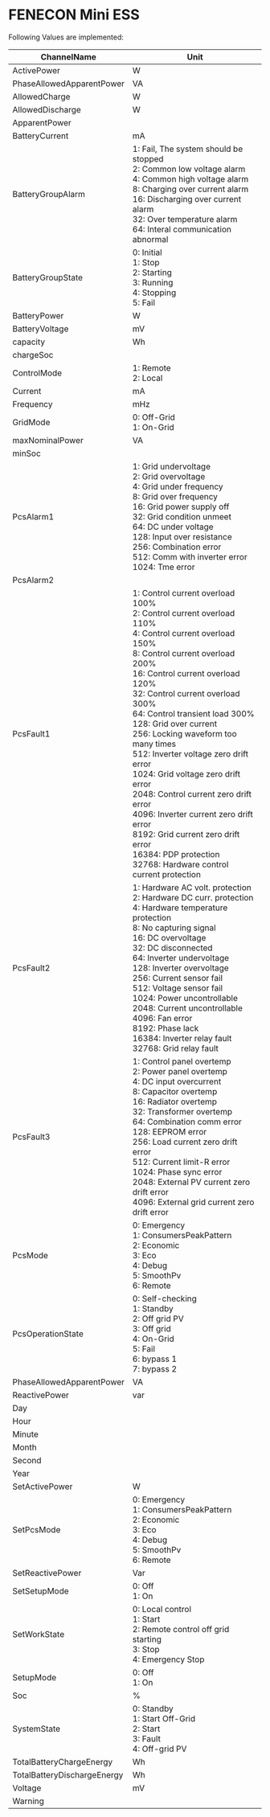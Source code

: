 # FENECON Mini ESS


Following Values are implemented:

|ChannelName|Unit|
|---|---|
|ActivePower|W|
|PhaseAllowedApparentPower|VA|
|AllowedCharge|W|
|AllowedDischarge|W|
|ApparentPower||
|BatteryCurrent|mA|
|BatteryGroupAlarm|1: Fail, The system should be stopped<br/>2: Common low voltage alarm<br/>4: Common high voltage alarm<br/>8: Charging over current alarm<br/>16: Discharging over current alarm<br/>32: Over temperature alarm<br/>64: Interal communication abnormal<br/>|
|BatteryGroupState|0: Initial<br/>1: Stop<br/>2: Starting<br/>3: Running<br/>4: Stopping<br/>5: Fail<br/>|
|BatteryPower|W|
|BatteryVoltage|mV|
|capacity|Wh|
|chargeSoc||
|ControlMode|1: Remote<br/>2: Local<br/>|
|Current|mA|
|Frequency|mHz|
|GridMode|0: Off-Grid<br/>1: On-Grid<br/>|
|maxNominalPower|VA|
|minSoc||
|PcsAlarm1|1: Grid undervoltage<br/>2: Grid overvoltage<br/>4: Grid under frequency<br/>8: Grid over frequency<br/>16: Grid power supply off<br/>32: Grid condition unmeet<br/>64: DC under voltage<br/>128: Input over resistance<br/>256: Combination error<br/>512: Comm with inverter error<br/>1024: Tme error<br/>|
|PcsAlarm2||
|PcsFault1|1: Control current overload 100%<br/>2: Control current overload 110%<br/>4: Control current overload 150%<br/>8: Control current overload 200%<br/>16: Control current overload 120%<br/>32: Control current overload 300%<br/>64: Control transient load 300%<br/>128: Grid over current<br/>256: Locking waveform too many times<br/>512: Inverter voltage zero drift error<br/>1024: Grid voltage zero drift error<br/>2048: Control current zero drift error<br/>4096: Inverter current zero drift error<br/>8192: Grid current zero drift error<br/>16384: PDP protection<br/>32768: Hardware control current protection<br/>|
|PcsFault2|1: Hardware AC volt. protection<br/>2: Hardware DC curr. protection<br/>4: Hardware temperature protection<br/>8: No capturing signal<br/>16: DC overvoltage<br/>32: DC disconnected<br/>64: Inverter undervoltage<br/>128: Inverter overvoltage<br/>256: Current sensor fail<br/>512: Voltage sensor fail<br/>1024: Power uncontrollable<br/>2048: Current uncontrollable<br/>4096: Fan error<br/>8192: Phase lack<br/>16384: Inverter relay fault<br/>32768: Grid relay fault<br/>|
|PcsFault3|1: Control panel overtemp<br/>2: Power panel overtemp<br/>4: DC input overcurrent<br/>8: Capacitor overtemp<br/>16: Radiator overtemp<br/>32: Transformer overtemp<br/>64: Combination comm error<br/>128: EEPROM error<br/>256: Load current zero drift error<br/>512: Current limit-R error<br/>1024: Phase sync error<br/>2048: External PV current zero drift error<br/>4096: External grid current zero drift error<br/>|
|PcsMode|0: Emergency<br/>1: ConsumersPeakPattern<br/>2: Economic<br/>3: Eco<br/>4: Debug<br/>5: SmoothPv<br/>6: Remote<br/>|
|PcsOperationState|0: Self-checking<br/>1: Standby<br/>2: Off grid PV<br/>3: Off grid<br/>4: On-Grid<br/>5: Fail<br/>6: bypass 1<br/>7: bypass 2<br/>|
|PhaseAllowedApparentPower|VA|
|ReactivePower|var|
|Day||
|Hour||
|Minute||
|Month||
|Second||
|Year||
|SetActivePower|W|
|SetPcsMode|0: Emergency<br/>1: ConsumersPeakPattern<br/>2: Economic<br/>3: Eco<br/>4: Debug<br/>5: SmoothPv<br/>6: Remote<br/>|
|SetReactivePower|Var|
|SetSetupMode|0: Off<br/>1: On<br/>|
|SetWorkState|0: Local control<br/>1: Start<br/>2: Remote control off grid starting<br/>3: Stop<br/>4: Emergency Stop<br/>|
|SetupMode|0: Off<br/>1: On<br/>|
|Soc|%|
|SystemState|0: Standby<br/>1: Start Off-Grid<br/>2: Start<br/>3: Fault<br/>4: Off-grid PV<br/>|
|TotalBatteryChargeEnergy|Wh|
|TotalBatteryDischargeEnergy|Wh|
|Voltage|mV|
|Warning||
